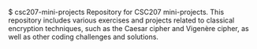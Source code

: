 $ csc207-mini-projects
Repository for CSC207 mini-projects. This repository includes various exercises and projects related to classical encryption techniques, such as the Caesar cipher and Vigenère cipher, as well as other coding challenges and solutions.
